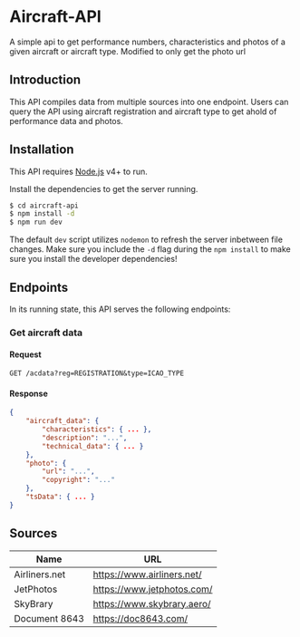 # Aircraft-API

A simple api to get performance numbers, characteristics and photos of a given aircraft or aircraft type.
Modified to only get the photo url

## Introduction

This API compiles data from multiple sources into one endpoint. Users can query the API using aircraft registration and aircraft type to get ahold of performance data and photos.

## Installation

This API requires [Node.js](https://nodejs.org/) v4+ to run.

Install the dependencies to get the server running.

```sh
$ cd aircraft-api
$ npm install -d
$ npm run dev
```

The default `dev` script utilizes `nodemon` to refresh the server inbetween file changes. Make sure you include the `-d` flag during the `npm install` to make sure you install the developer dependencies!

## Endpoints

In its running state, this API serves the following endpoints:

### Get aircraft data

#### Request

`GET /acdata?reg=REGISTRATION&type=ICAO_TYPE`

#### Response

```json
{
    "aircraft_data": {
        "characteristics": { ... },
        "description": "...",
        "technical_data": { ... }
    },
    "photo": {
        "url": "...",
        "copyright": "..."
    },
    "tsData": { ... }
}
```

## Sources

| Name                       | URL                        |
| -------------------------- | -------------------------- |
| <span>Airliners.net</span> | https://www.airliners.net/ |
| JetPhotos                  | https://www.jetphotos.com/ |
| SkyBrary                   | https://www.skybrary.aero/ |
| Document 8643              | https://doc8643.com/       |
